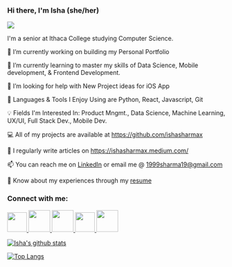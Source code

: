 ### Hi there, I'm Isha (she/her)

![](https://komarev.com/ghpvc/?username=ishasharmax&color=red)

I'm a senior at Ithaca College studying Computer Science. 

🔭 I’m currently working on building my Personal Portfolio

🌱 I’m currently learning to master my skills of Data Science, Mobile development, & Frontend Development.

🤝 I’m looking for help with New Project ideas for iOS App
 
🙋 Languages & Tools I Enjoy Using are Python, React, Javascript, Git
 
💡 Fields I'm Interested In: Product Mngmt., Data Science, Machine Learning, UX/UI, Full Stack Dev., Mobile Dev.

💻 All of my projects are available at https://github.com/ishasharmax

📝 I regularly write articles on https://ishasharmax.medium.com/

📫 You can reach me on [LinkedIn](https://www.linkedin.com/in/ishasharmax/) or email me @ 1999sharma19@gmail.com

📄 Know about my experiences through my [resume](https://drive.google.com/file/d/1UP0E8ogAgc_46SwNbnWsNxtYljqFGWuW/view?usp=sharing)

### Connect with me:

<a href="https://www.linkedin.com/in/ishasharmax/">
  <img src="https://nepa.com/wp-content/uploads/2017/09/linkedin-logo.png" width="45" height="45"/>
</a>

<a href="https://dribbble.com/ishasharmax">
  <img src="https://cdn4.iconfinder.com/data/icons/social-media-logos-6/512/89-dribbble-512.png" width="50" height="50"/>
</a>

<a href="https://stackoverflow.com/users/12647721/coder101">
  <img src="https://upload.wikimedia.org/wikipedia/commons/thumb/e/ef/Stack_Overflow_icon.svg/768px-Stack_Overflow_icon.svg.png" width="50" height="50"/>
</a>

<a href="https://twitter.com/ishasharmax">
  <img src="https://cdn4.iconfinder.com/data/icons/social-media-icons-the-circle-set/48/twitter_circle-512.png" width="45" height="45"/>
</a>

<a href="https://www.hackerrank.com/ishasharmax?hr_r=1">
  <img src="https://repository-images.githubusercontent.com/231893793/cec60480-04a9-11eb-80c4-df7359d94047" width="50" height="50"/>
</a>


[![Isha's github stats](https://github-readme-stats.vercel.app/api?username=ishasharmax&show_icons=true&theme=dark)](https://github.com/ishasharmax/github-readme-stats)

[![Top Langs](https://github-readme-stats.vercel.app/api/top-langs/?username=ishasharmax&layout=compact)](https://github.com/ishasharmax/github-readme-stats)





